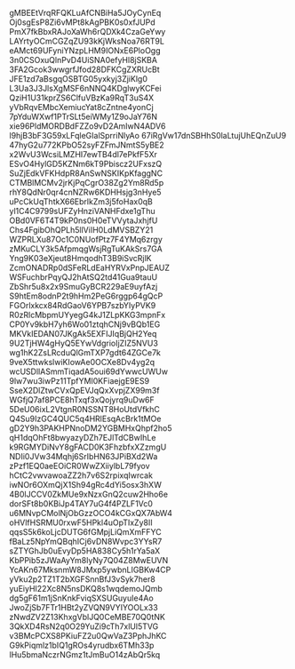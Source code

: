 gMBEEtVrqRFQKLuAfCNBiHa5JOyCynEq
Oj0sgEsP8Zi6vMPt8kAgPBK0s0xfJUPd
PmX7fkBbxRAJoXaWh6rQDXk4CzaGeYwy
LAYrtyOCmCGZqZU93kKjWksNoa76RT9L
eAMct69UFyniYNzpLHM9IONxE6PloOgg
3n0CSOxuQlnPvD4UiSNA0efyHl8jSKBA
3FA2Gcok3wwgrfJfod28DFKCgZXRUcBt
JFE1zd7aBsgqOSBTG05yxkyj3ZjiKlg0
L3Ua3J3JlsXgMSF6nNNQ4KDglwyKCFei
QziH1U31kprZS6ClfuVBzKa9RqT3uS4X
yVbRqvEMbcXemiucYat8cZntne4yonCj
7pYduWXwf1PTrSLt5eiWMy1Z9oJaY76N
xie96PldMORDBdFZZo9vD2AmIwN4ADV6
l9hjB3bF3G59xLFqleGIalSprriNlyAo
67iRgVw17dnSBHhS0laLtujUhEQnZuU9
47hyG2u772KPbO52syFZFmJNmtS5yBE2
x2WvU3WcsiLMZHI7ewTB4dl7ePkfF5Xr
ESvO4HylGD5KZNm6kT9Pbiscz2UFxszQ
SuZjEdkVFKHdpR8AnSwNSKIKpKfaggNC
CTMBlMCMv2jrKjPqCgrO38Zg2Ym8Rd5p
rhY8QdNr0qr4cnNZRw6KDHHsjg3nHye5
uPcCkUqThtkX66EbrlkZm3j5foHax0qB
yl1C4C9799sUFZyHnziVANHFdxe1gThu
OBd0VF6T4T9kP0ns0H0eTVVytaJxhjfU
Chs4FgibOhQPLh5llViIH0LdMVSBZY21
WZPRLXu87Oc1C0NUofPtz7F4YMq6zrgy
zMKuCLY3k5AfpmqgWsjRgTuKAkSrs7GA
Yng9K03eXjeut8HmqodhT3B9iSvcRjlK
ZcmONADRp0dSFeRLdEaHYRVxPnpJEAUZ
WSFuchbrPqyQJ2hAtSQ2td41Gua9tauU
ZbShr5u8x2x9SmuGyBCR229aE9uyfAzj
S9htEm8odnP2t9hHm2PeG6rggp64gQcP
FGOrlxkcx84RdGaoV6YPB7szbYIyPVK9
R0zRlcMbpmUYyegG4kJ1ZLpKKG3mpnFx
CP0Yv9kbH7yh6Wo01ztqhCNj9vBQb1EG
MKVkIEDAN07JKgAk5EXFIJIqBjQH2Yeq
9U2TjHW4gHyQ5EYwVdgrioIjZIZ5NVU3
wg1hK2ZsLRcduQlGmTXP7gdt64ZGCe7k
9veX5ttwkslwiKIowAe0OCXe8Dv4yg2q
wcUSDllASmmTiqadA5oui69dYwwcUWUw
9lw7wu3iwPz11TpfYMI0KFiaejgE9ES9
SseX2DlZtwCVxQpEVJqQxXvpjZX99m3f
WGfjQ7af8PCE8hTxqf3xQojyrq9uDw6F
5DeU06ixL2VtgnR0NSSNT8HoUtdVfkhC
Q4Su9IzGC4QUC5q4HRlEsqAcBrk1tMOe
gD2Y9h3PAKHPNnoDM2YGBMHxQhpf2ho5
qH1dqOhFt8bwyazyDZh7EJlTdCBwIhLe
k9RGMYDiNvY8gFACD0K3FhzbfxXZzmgU
NDIi0JVw34Mqhj6SrIbHN63JPiBXd2Wa
zPzf1EQ0aeEOiCR0WwZXiiylbL79fyov
hCtC2vwvawoaZZ2h7v6S2rpixqIwrcak
iwNOr6OXmQjX1Sh94gRc4dYi5osx3hXW
4B0lJCCV0ZkMUe9xNzxGnQ2cuw2Hho6e
dorSFt8b0KBiJp4TAY7uG4f4PZLF1Vc0
u6MNvpCMolNjObGzzOCO4kCGxQX7AbW4
oHVlfHSRMU0rxwF5HPkl4uOpTIxZy8II
qqsS5k6koLjcDUTG6fGMpjLiQmXmFFYC
fBaLz5NpYmQBqhICj6vDN8Wvpc3YYsR7
sZTYGhJb0uEvyDp5HA838Cy5h1rYa5aX
KbPPib5zJWaAyYm8lyNy7Q04Z8MwEUVN
YcAKn67MksnmW8JMxp5ywbnLIGBKw4CP
yVku2p2TZ1T2bXGFSnnBfJ3vSyk7her8
yuEiyHI22Xc8N5nsDKQ8s1wqdemoJQmb
dg5gF61m1jSnKnkFviqSXSUGuyuIe4Ao
JwoZjSb7FTr1HBt2yZVQN9VYIYOOLx33
zNwdZV2Z13KhxgVblJQ0CeMBE70Q0tNK
3QkXD4RsN2q0O29YuZi9cTh7xlUl5TVG
v3BMcPCXS8PKiuFZ2u0QwVaZ3PphJhKC
G9kPiqmlz1bIQ1gROs4yrudbx6TMh33p
lHu5bmaNczrNGmz1tJmBuO14zAbQr5kq
